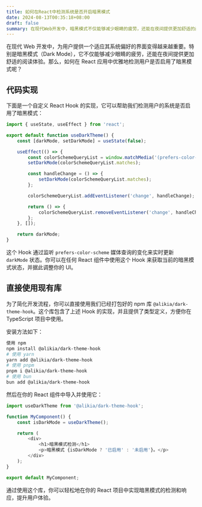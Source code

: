 ```yaml
---
title: 如何在React中检测系统是否开启暗黑模式
date: 2024-08-13T00:35:18+08:00
draft: false
summary: 在现代Web开发中，暗黑模式不仅能够减少眼睛的疲劳，还能在夜间提供更加舒适的阅读体验。那么，如何在React应用中优雅地检测用户是否启用了暗黑模式呢？
---
```


在现代 Web 开发中，为用户提供一个适应其系统偏好的界面变得越来越重要。特别是暗黑模式（Dark Mode），它不仅能够减少眼睛的疲劳，还能在夜间提供更加舒适的阅读体验。那么，如何在 React 应用中优雅地检测用户是否启用了暗黑模式呢？

## 代码实现

下面是一个自定义 React Hook 的实现，它可以帮助我们检测用户的系统是否启用了暗黑模式：

```javascript
import { useState, useEffect } from 'react';

export default function useDarkTheme() {
    const [darkMode, setDarkMode] = useState(false);

    useEffect(() => {
        const colorSchemeQueryList = window.matchMedia('(prefers-color-scheme: dark)');
        setDarkMode(colorSchemeQueryList.matches);

        const handleChange = () => {
            setDarkMode(colorSchemeQueryList.matches);
        };

        colorSchemeQueryList.addEventListener('change', handleChange);

        return () => {
            colorSchemeQueryList.removeEventListener('change', handleChange);
        };
    }, []);

    return darkMode;
}
```

这个 Hook 通过监听 `prefers-color-scheme` 媒体查询的变化来实时更新 `darkMode` 状态。你可以在任何 React 组件中使用这个 Hook 来获取当前的暗黑模式状态，并据此调整你的 UI。

## 直接使用现有库

为了简化开发流程，你可以直接使用我们已经打包好的 npm 库 `@alikia/dark-theme-hook`。这个库包含了上述 Hook 的实现，并且提供了类型定义，方便你在 TypeScript 项目中使用。

安装方法如下：

```bash
使用 npm 
npm install @alikia/dark-theme-hook
# 使用 yarn
yarn add @alikia/dark-theme-hook
# 使用 pnpm
pnpm i @alikia/dark-theme-hook
# 使用 bun
bun add @alikia/dark-theme-hook
```

然后在你的 React 组件中导入并使用它：

```javascript
import useDarkTheme from '@alikia/dark-theme-hook';

function MyComponent() {
    const isDarkMode = useDarkTheme();

    return (
        <div>
            <h1>暗黑模式检测</h1>
            <p>暗黑模式 {isDarkMode ? '已启用' : '未启用'}。</p>
        </div>
    );
}

export default MyComponent;
```

通过使用这个库，你可以轻松地在你的 React 项目中实现暗黑模式的检测和响应，提升用户体验。
